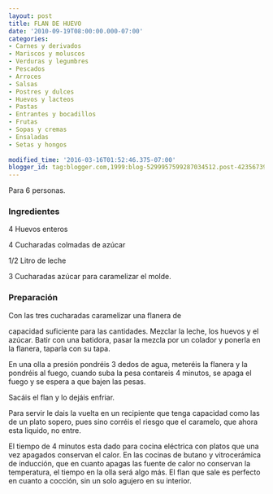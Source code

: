 ```yaml
---
layout: post
title: FLAN DE HUEVO
date: '2010-09-19T08:00:00.000-07:00'
categories:
- Carnes y derivados
- Mariscos y moluscos
- Verduras y legumbres
- Pescados
- Arroces
- Salsas
- Postres y dulces
- Huevos y lacteos
- Pastas
- Entrantes y bocadillos
- Frutas
- Sopas y cremas
- Ensaladas
- Setas y hongos
 
modified_time: '2016-03-16T01:52:46.375-07:00'
blogger_id: tag:blogger.com,1999:blog-5299957599287034512.post-423567398247614886
---
```


Para 6 personas.

<h3>Ingredientes</h3>

4 Huevos enteros

4 Cucharadas colmadas de azúcar

1/2 Litro de leche

3 Cucharadas azúcar para caramelizar el molde.

<h3>Preparación</h3>

Con las tres cucharadas caramelizar una flanera de

capacidad suficiente para las cantidades. Mezclar la leche, los huevos y el azúcar. Batir con una batidora, pasar la mezcla por un colador y ponerla en la flanera, taparla con su tapa.

En una olla a presión pondréis 3 dedos de agua, meteréis la flanera y la pondréis al fuego, cuando suba la pesa contareis 4 minutos, se apaga el fuego y se espera a que bajen las pesas.

Sacáis el flan y lo dejáis enfriar.

Para servir le dais la vuelta en un recipiente que tenga capacidad como las de un plato sopero, pues sino corréis el riesgo que el caramelo, que ahora esta liquido, no entre.

El tiempo de 4 minutos esta dado para cocina eléctrica con platos que una vez apagados conservan el calor. En las cocinas de butano y vitrocerámica de inducción, que en cuanto apagas las fuente de calor no conservan la temperatura, el tiempo en la olla será algo más. El flan que sale es perfecto en cuanto a cocción, sin un solo agujero en su interior.

